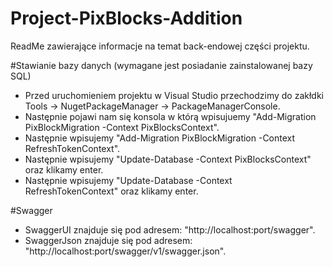 # Project-PixBlocks-Addition
ReadMe zawierające informacje na temat back-endowej części projektu.

#Stawianie bazy danych (wymagane jest posiadanie zainstalowanej bazy SQL)
- Przed uruchomieniem projektu w Visual Studio przechodzimy do zakłdki Tools -> NugetPackageManager -> PackageManagerConsole.
- Następnie pojawi nam się konsola w którą wpisujuemy "Add-Migration PixBlockMigration -Context PixBlocksContext".
- Następnie wpisujemy "Add-Migration PixBlockMigration -Context RefreshTokenContext".
- Następnie wpisujemy "Update-Database -Context PixBlocksContext" oraz klikamy enter.
- Następnie wpisujemy "Update-Database -Context RefreshTokenContext" oraz klikamy enter.

#Swagger
- SwaggerUI znajduje się pod adresem: "http://localhost:port/swagger".
- SwaggerJson znajduje się pod adresem: "http://localhost:port/swagger/v1/swagger.json".
